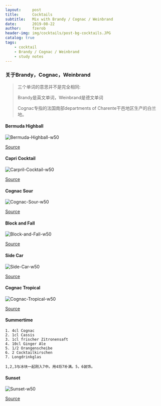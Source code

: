 ```yaml
---
layout:     post
title:      Cocktails
subtitle:   Mix with Brandy / Cognac / Weinbrand
date:       2019-08-22
author:     fzerob
header-img: img/cocktails/post-bg-cocktails.JPG
catalog: true
tags:
    - cocktail
    - Brandy / Cognac / Weinbrand
    - study notes
---
```


### 关于Brandy，Cognac，Weinbrand

> 三个单词的意思并不是完全相同:
>
> Brandy是英文单词，Weinbrand是德文单词
>
> Cognac专指的法国南部departments of Charente干邑地区生产的白兰地。

#### Bermuda Highball

![Bermuda-Highball-w50](https://www.thedrinkkings.com/wp-content/uploads/2014/05/Bombay-Highball-9-630x785.jpg)

[Source](https://www.thedrinkkings.com/bermuda-highball-recipe/)

#### Capri Cocktail

![Carpril-Cocktail-w50](https://img.chefkoch-cdn.de/rezepte/1733621282408794/bilder/1115647/crop-600x400/capri-cocktail.jpg)

[Source](https://www.chefkoch.de/rezepte/1733621282408794/Capri-Cocktail.html)

#### Cognac Sour

![Cognac-Sour-w50](https://vikalinka.com/wp-content/uploads/2014/10/MG_0945.jpg)

[Source](https://vikalinka.com/cognac-sour/)

#### Block and Fall

![Block-and-Fall-w50](https://barmanitalia.it/wp-content/uploads/2013/04/angel-face-cocktail.jpeg)

[Source](https://barmanitalia.it/block-and-fall/)

#### Side Car

![Side-Car-w50](https://cdn.liquor.com/wp-content/uploads/2019/05/22111906/sidecar-720x720-recipe.jpg)

[Source](https://www.liquor.com/recipes/sidecar/#gs.yb4ecd)

#### Cognac Tropical

![Cognac-Tropical-w50](https://www.cocktailscout.de/user_img/recipe/28/big/b7a73c80925d58d96dcacec836cba506.jpg)

[Source](https://www.cocktailscout.de/rezepte/cognac-tropical)

#### Summertime

    1. 4cl Cognac
    2. 1cl Cassis
    3. 1cl frischer Zitronensaft
    4. 10cl Ginger Ale
    5. 1/2 Orangenscheibe
    6. 2 Cocktailkirschen
    7. Longdrinkglas
    
    1,2,3与冰块一起刚入7中。用4将7补满。5，6装饰。

#### Sunset

![Sunset-w50](https://images.cocktailflow.com/v1/cocktail/w_300,h_540/cocktail_red_brandy_sunset-1.png)

[Source](https://cocktailflow.com/cocktail/red-brandy-sunset)
